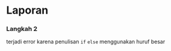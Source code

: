 # Laporan 
### Langkah 2
terjadi error karena penulisan ```if``` ```else``` menggunakan huruf besar

